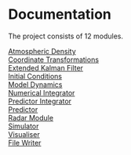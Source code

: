 # Documentation
The project consists of 12 modules.

[Atmospheric Density](./AtmosphericDensity.md)\
[Coordinate Transformations](CoordinateTransformations.md)\
[Extended Kalman Filter](ExtendedKalmanFilter.md)\
[Initial Conditions](InitialConditions.md)\
[Model Dynamics](ModelDynamics.md)\
[Numerical Integrator](NumericalIntegrator.md)\
[Predictor Integrator](PredictorIntegrator.md)\
[Predictor](Predictor.md)\
[Radar Module](RadarModule.md)\
[Simulator](Simulator.md)\
[Visualiser](Visualiser.md)\
[File Writer](WriteToFiles.md)
